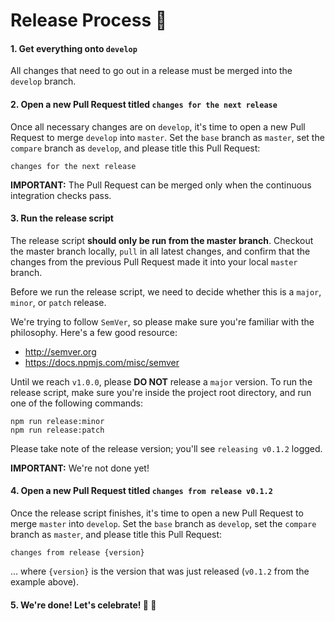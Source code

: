 # Release Process :rocket:

#### 1. Get everything onto `develop`
All changes that need to go out in a release must be merged into the `develop` branch.

#### 2. Open a new Pull Request titled `changes for the next release`
Once all necessary changes are on `develop`, it's time to open a new Pull Request to merge `develop` into `master`. Set the `base` branch as `master`, set the `compare` branch as `develop`, and please title this Pull Request:

    changes for the next release

**IMPORTANT:** The Pull Request can be merged only when the continuous integration checks pass.

#### 3. Run the release script
The release script **should only be run from the master branch**. Checkout the master branch locally, `pull` in all latest changes, and confirm that the changes from the previous Pull Request made it into your local `master` branch.

Before we run the release script, we need to decide whether this is a `major`, `minor`, or `patch` release.

We're trying to follow `SemVer`, so please make sure you're familiar with the philosophy. Here's a few good resource:

- http://semver.org
- https://docs.npmjs.com/misc/semver

Until we reach `v1.0.0`, please **DO NOT** release a `major` version. To run the release script, make sure you're inside the project root directory, and run one of the following commands:

    npm run release:minor
    npm run release:patch

Please take note of the release version; you'll see `releasing v0.1.2` logged.

**IMPORTANT:** We're not done yet!

#### 4. Open a new Pull Request titled `changes from release v0.1.2`
Once the release script finishes, it's time to open a new Pull Request to merge `master` into `develop`. Set the `base` branch as `develop`, set the `compare` branch as `master`, and please title this Pull Request:

    changes from release {version}

... where `{version}` is the version that was just released (`v0.1.2` from the example above).

#### 5. We're done! Let's celebrate! :tada: :beers:
